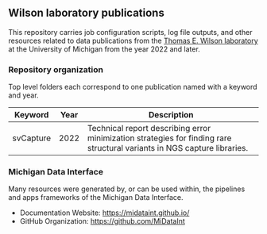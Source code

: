 ## Wilson laboratory publications

This repository carries job configuration scripts, log file outputs,
and other resources related to data publications from the 
[Thomas E. Wilson laboratory](https://wilsonte-umich.github.io)
at the University of Michigan from the year 2022 and later.

### Repository organization

Top level folders each correspond to one publication named with
a keyword and year.

| Keyword | Year | Description |
| --------| ---- | ----------- |
| svCapture | 2022 | Technical report describing error minimization strategies for finding rare structural variants in NGS capture libraries. |

### Michigan Data Interface

Many resources were generated by, or can be used within, the
pipelines and apps frameworks of the Michigan Data Interface.

- Documentation Website: <https://midataint.github.io/>
- GitHub Organization: <https://github.com/MiDataInt>
